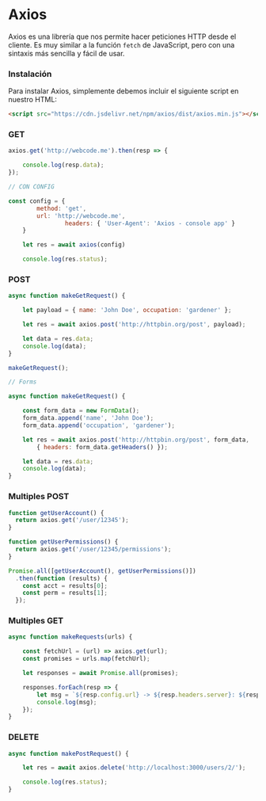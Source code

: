 # Axios

Axios es una librería que nos permite hacer peticiones HTTP desde el cliente. Es muy similar a la función `fetch` de JavaScript, pero con una sintaxis más sencilla y fácil de usar.

### **Instalación**

Para instalar Axios, simplemente debemos incluir el siguiente script en nuestro HTML:

```html
<script src="https://cdn.jsdelivr.net/npm/axios/dist/axios.min.js"></script>
```

### GET

```jsx
axios.get('http://webcode.me').then(resp => {

    console.log(resp.data);
});

// CON CONFIG

const config = {
        method: 'get',
        url: 'http://webcode.me',
				headers: { 'User-Agent': 'Axios - console app' }
    }

    let res = await axios(config)

    console.log(res.status);
```

### POST

```jsx
async function makeGetRequest() {

    let payload = { name: 'John Doe', occupation: 'gardener' };

    let res = await axios.post('http://httpbin.org/post', payload);

    let data = res.data;
    console.log(data);
}

makeGetRequest();

// Forms

async function makeGetRequest() {

    const form_data = new FormData();
    form_data.append('name', 'John Doe');
    form_data.append('occupation', 'gardener');

    let res = await axios.post('http://httpbin.org/post', form_data, 
        { headers: form_data.getHeaders() });

    let data = res.data;
    console.log(data);
}
```

### Multiples POST

```jsx
function getUserAccount() {
  return axios.get('/user/12345');
}

function getUserPermissions() {
  return axios.get('/user/12345/permissions');
}

Promise.all([getUserAccount(), getUserPermissions()])
  .then(function (results) {
    const acct = results[0];
    const perm = results[1];
  });
```

### Multiples GET

```jsx
async function makeRequests(urls) {

    const fetchUrl = (url) => axios.get(url);
    const promises = urls.map(fetchUrl);

    let responses = await Promise.all(promises);

    responses.forEach(resp => {
        let msg = `${resp.config.url} -> ${resp.headers.server}: ${resp.status}`;
        console.log(msg);
    });
}

```

### DELETE

```jsx
async function makePostRequest() {

    let res = await axios.delete('http://localhost:3000/users/2/');

    console.log(res.status);
}
```